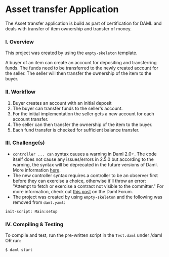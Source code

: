 # Asset transfer Application
The Asset transfer application is build as part of certification for DAML and deals with transfer of item ownership and transfer of money.

### I. Overview 
This project was created by using the `empty-skeleton` template. 

A buyer of an item can create an account for depositing and transferring funds. The funds need to be transferred to the newly created account for the seller. The seller will then transfer the ownership of the item to the buyer.


### II. Workflow
  1. Buyer creates an account with an initial deposit     
  2. The buyer can transfer funds to the seller's account.
  3. For the initial implementation the seller gets a new account for each account transfer.
  4. The seller can then transfer the ownership of the item to the buyer.
  5. Each fund transfer is checked for sufficient balance transfer.
### III. Challenge(s)
* `controller ... can` syntax causes a warning in Daml 2.0+. The code itself does not cause any issues/errors in 2.5.0 but according to the warning, the syntax will be deprecated in the future versions of Daml. More information [here](https://docs.daml.com/daml/reference/choices.html#daml-ref-controller-can-deprecation).
* The new controller syntax requires a controller to be an observer first before they can exercise a choice, otherwise it'll throw an error: "Attempt to fetch or exercise a contract not visible to the committer." For more information, check out [this post](https://discuss.daml.com/t/error-attempt-to-fetch-or-exercise-a-contract-not-visible-to-the-committer/1304/1) on the Daml Forum.
* The project was created by using `empty-skeleton` and the following was removed from `daml.yaml`:
```
init-script: Main:setup
```


### IV. Compiling & Testing
To compile and test, run the pre-written script in the `Test.daml` under /daml OR run:
```
$ daml start


```

